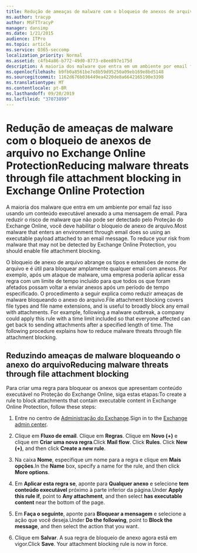 ```yaml
---
title: Redução de ameaças de malware com o bloqueio de anexos de arquivo no Exchange Online Protection
ms.author: tracyp
author: MSFTTracyP
manager: dansimp
ms.date: 1/21/2015
audience: ITPro
ms.topic: article
ms.service: O365-seccomp
localization_priority: Normal
ms.assetid: c4fb4a86-b772-49d0-8773-e8ee897e175d
description: A maioria dos malware que entra em um ambiente por email faz isso usando um conteúdo executável anexado a uma mensagem de email. Para reduzir o risco de malware que não pode ser detectado pelo Proteção do Exchange Online, você deve habilitar o bloqueio de anexo de arquivo.
ms.openlocfilehash: b9fb0a8561be7e8b59d95250a09eb169e8bd5148
ms.sourcegitcommit: 1162d676b036449ea4220de8a6642165190e3398
ms.translationtype: MT
ms.contentlocale: pt-BR
ms.lasthandoff: 09/20/2019
ms.locfileid: "37073899"
---
```

# <a name="reducing-malware-threats-through-file-attachment-blocking-in-exchange-online-protection"></a><span data-ttu-id="0e78a-104">Redução de ameaças de malware com o bloqueio de anexos de arquivo no Exchange Online Protection</span><span class="sxs-lookup"><span data-stu-id="0e78a-104">Reducing malware threats through file attachment blocking in Exchange Online Protection</span></span>

<span data-ttu-id="0e78a-p102">A maioria dos malware que entra em um ambiente por email faz isso usando um conteúdo executável anexado a uma mensagem de email. Para reduzir o risco de malware que não pode ser detectado pelo Proteção do Exchange Online, você deve habilitar o bloqueio de anexo de arquivo.</span><span class="sxs-lookup"><span data-stu-id="0e78a-p102">Most malware that enters an environment through email does so using an executable payload attached to an email message. To reduce your risk from malware that may not be detected by Exchange Online Protection, you should enable file attachment blocking.</span></span>
  
<span data-ttu-id="0e78a-p103">O bloqueio de anexo de arquivo abrange os tipos e extensões de nome de arquivo e é útil para bloquear amplamente qualquer email com anexos. Por exemplo, após um ataque de malware, uma empresa poderia aplicar essa regra com um limite de tempo incluído para que todos os que foram afetados possam voltar a enviar anexos após um período de tempo especificado. O procedimento a seguir explica como reduzir ameaças de malware bloqueando o anexo do arquivo.</span><span class="sxs-lookup"><span data-stu-id="0e78a-p103">File attachment blocking covers file types and file name extensions, and is useful to broadly block any email with attachments. For example, following a malware outbreak, a company could apply this rule with a time limit included so that everyone affected can get back to sending attachments after a specified length of time. The following procedure explains how to reduce malware threats through file attachment blocking.</span></span>
  
## <a name="reducing-malware-threats-through-file-attachment-blocking"></a><span data-ttu-id="0e78a-110">Reduzindo ameaças de malware bloqueando o anexo do arquivo</span><span class="sxs-lookup"><span data-stu-id="0e78a-110">Reducing malware threats through file attachment blocking</span></span>

<span data-ttu-id="0e78a-111">Para criar uma regra para bloquear os anexos que apresentam conteúdo executável no Proteção do Exchange Online, siga estas etapas:</span><span class="sxs-lookup"><span data-stu-id="0e78a-111">To create a rule to block attachments that contain executable content in Exchange Online Protection, follow these steps:</span></span>
  
1. <span data-ttu-id="0e78a-112">Entre no centro de [Administração do Exchange](exchange-admin-center-in-exchange-online-protection-eop.md).</span><span class="sxs-lookup"><span data-stu-id="0e78a-112">Sign in to the [Exchange admin center](exchange-admin-center-in-exchange-online-protection-eop.md).</span></span>

2. <span data-ttu-id="0e78a-p104">Clique em **Fluxo de email**. Clique em **Regras**. Clique em **Novo (+)** e clique em **Criar uma nova regra**.</span><span class="sxs-lookup"><span data-stu-id="0e78a-p104">Click **Mail flow**. Click **Rules**. Click **New (+)**, and then click **Create a new rule**.</span></span>

3. <span data-ttu-id="0e78a-116">Na caixa **Nome**, especifique um nome para a regra e clique em **Mais opções**.</span><span class="sxs-lookup"><span data-stu-id="0e78a-116">In the **Name** box, specify a name for the rule, and then click **More options**.</span></span>

4. <span data-ttu-id="0e78a-117">Em **Aplicar esta regra se**, aponte para **Qualquer anexo** e selecione **tem conteúdo executável** próximo à parte inferior da página.</span><span class="sxs-lookup"><span data-stu-id="0e78a-117">Under **Apply this rule if**, point to **Any attachment**, and then select **has executable content** near the bottom of the page.</span></span>

5. <span data-ttu-id="0e78a-118">Em **Faça o seguinte**, aponte para **Bloquear a mensagem** e selecione a ação que você deseja.</span><span class="sxs-lookup"><span data-stu-id="0e78a-118">Under **Do the following**, point to **Block the message**, and then select the action that you want.</span></span>

6. <span data-ttu-id="0e78a-p105">Clique em **Salvar**. A sua regra de bloqueio de anexo agora está em vigor.</span><span class="sxs-lookup"><span data-stu-id="0e78a-p105">Click **Save**. Your attachment blocking rule is now in force.</span></span>

